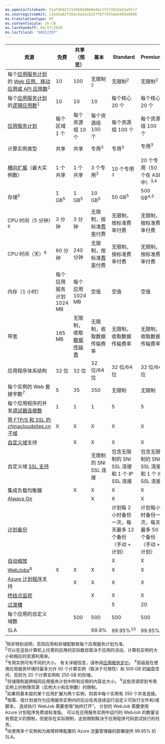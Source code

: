 ```yaml
---
ms.openlocfilehash: 51af4b827c52666dd668edbc1f17392dab2a97c7
ms.sourcegitcommit: c1ba5a62f30ac0a3acb337fb77431de6493e6096
ms.translationtype: HT
ms.contentlocale: zh-CN
ms.lasthandoff: 04/17/2020
ms.locfileid: "68912297"
---
```

| 资源 | 免费 | 共享（预览） | 基本 | Standard | Premium </th> |
| --- | --- | --- | --- | --- | --- |
| 每个[应用服务计划](/app-service/)的 [Web 应用、移动应用或 API 应用数](../articles/app-service/azure-web-sites-web-hosting-plans-in-depth-overview.md)<sup>1</sup> |10 |100 |无限制<sup>2</sup> |无限制<sup>2</sup> |无限制<sup>2</sup> |
| 每个[应用服务计划](/logic-apps/)的[逻辑应用数](../articles/app-service/azure-web-sites-web-hosting-plans-in-depth-overview.md)</a><sup>1</sup> |10 |10 |10 |每个核心 20 个 |每个核心 20 个 |
| [应用服务计划](../articles/app-service/azure-web-sites-web-hosting-plans-in-depth-overview.md) |每个区域 1 个 |每个资源组 10 个 |每个资源组 100 个 |每个资源组 100 个 |每个资源组 100 个 |
| 计算实例类型 |共享 |共享 |专用<sup>3</sup> |专用<sup>3</sup> |专用<sup>3</sup></p> |
| [横向扩展](../articles/app-service/web-sites-scale.md)（最大实例数） |1 个共享 |1 个共享 |3 个专用<sup>3</sup> |10 个专用<sup>3</sup> |20 个专用（50 个在 ASE 中）<sup>3,4</sup> |
| 存储<sup>5</sup> |1 GB<sup>5</sup> |1 GB<sup>5</sup> |10 GB<sup>5</sup> |50 GB<sup>5</sup> |500 GB<sup>4,5</sup></p> |
| CPU 时间（5 分钟）<sup>6</sup> |3 分钟 |3 分钟 |无限制，按标准[费率](https://www.azure.cn/pricing/details/app-service/)</a>付费 |无限制，按标准费率付费 |无限制，按标准费率付费 |
| CPU 时间（天）<sup>6</sup> |60 分钟 |240 分钟 |无限制，按标准[费率](https://www.azure.cn/pricing/details/app-service/)</a>付费 |无限制，按标准费率付费 |无限制，按标准费率付费 |
| 内存（1 小时） |每个应用服务计划 1024 MB |每个应用 1024 MB |空值 |空值 |空值 |
| 带宽 |165 MB |无限制，收取[数据传输费](https://www.azure.cn/pricing/details/data-transfer/) |无限制，收取数据传输费率 |无限制，收取数据传输费率 |无限制，收取数据传输费率 |
| 应用程序体系结构 |32 位 |32 位 |32 位/64 位 |32 位/64 位 |32 位/64 位 |
| 每个实例的 Web 套接字数<sup>7</sup> |5 |35 |350 |无限制 |无限制 |
| 每个应用程序的并发[调试器连接数](../articles/app-service/web-sites-dotnet-troubleshoot-visual-studio.md) |1 |1 |1 |5 |5 |
| [带 FTP/S 和 SSL 的 chinacloudsites.cn 子域](../articles/app-service/app-service-web-tutorial-custom-ssl.md) |X |X |X |X |X |
| [自定义域](../articles/app-service/app-service-web-tutorial-custom-domain.md)支持 | |X |X |X |X |
| 自定义域 [SSL 支持](../articles/app-service/app-service-web-tutorial-custom-ssl.md) | | |无限制的 SNI SSL 连接 |包含无限制的 SNI SSL 连接和 1 个 IP SSL 连接 |包含无限制的 SNI SSL 连接和 1 个 IP SSL 连接 |
| 集成负载均衡器 | |X |X |X |X |
| [Always On](../articles/app-service/configure-common.md) | | |X |X |X |
| [计划备份](../articles/app-service/web-sites-backup.md) | | | | 计划每 2 小时备份一次，每天最多 12 个备份（手动 + 计划） | 计划每小时备份一次，每天最多 50 个备份（手动 + 计划） |
| [自动缩放](../articles/app-service/web-sites-scale.md) | | | |X |X |
| [WebJobs](../articles/app-service/web-sites-create-web-jobs.md)<sup>8</sup> |X |X |X |X |X |
| [Azure 计划程序](/scheduler/)支持 | |X |X |X |X |
| [终结点监视](../articles/app-service/web-sites-monitor.md) | | |X |X |X |
| [过渡槽](../articles/app-service/web-sites-staged-publishing.md) | | | |5 |20 |
| 每个应用的自定义域数</a> | |500 |500 |500 |500 |
| SLA | |<p> |99.9% |99.95%<sup>10</sup> |99.95%<sup>9</sup> |

<sup>1</sup>除非特别说明，否则应用和存储配额依每个应用服务计划为准。  
<sup>2</sup>可以在这些计算机上托管的应用的实际数目取决于应用的活动、计算机实例的大小和相应的资源利用率。  
<sup>3</sup>专用实例可有不同的大小。 有关详细信息，请参阅[应用服务定价](https://www.azure.cn/pricing/details/app-service/)。
<sup>4</sup>高级层在使用应用服务环境时最多允许 50 个计算实例（取决于可用性）和 500 GB 的磁盘空间，否则为 20 个计算实例和 250 GB 的存储。  
<sup>5</sup>存储限制是跨相同应用服务计划中所有应用的内容总大小。
<sup>6</sup>这些资源受到专用实例上的物理资源（实例大小和实例数）的限制。  
<sup>7</sup>如果将基本层的某个应用扩展为两个实例，则其中每个实例有 350 个并发连接。  
<sup>8</sup>按需、按计划或作为应用服务实例内的后台任务连续运行自定义可执行文件和/或脚本。 连续执行 WebJob 需要使用“始终打开”。 计划的 WebJob 需要使用 Azure 计划程序免费或标准版。 可以在应用服务实例中运行的 WebJob 的数量没有预定义的限制，但是存在实际限制，这些限制取决于应用程序代码尝试执行的任务。   
<sup>9</sup>向使用多个实例和为故障转移配置的 Azure 流量管理器的部署提供 99.95% 的 SLA。  


<!-- ms.date: 10/26/2017 -->